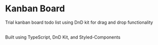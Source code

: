 # Kanban Board

Trial kanban board todo list using DnD kit for drag and drop functionality

<br>Built using TypeScript, DnD Kit, and Styled-Components
